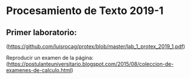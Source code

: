 # Procesamiento de Texto 2019-1
## Primer laboratorio: 
(https://github.com/luisrocag/protex/blob/master/lab_1_protex_2019_1.pdf)

Reproducir un examen de la página: (https://postulanteuniversitario.blogspot.com/2015/08/coleccion-de-examenes-de-calculo.html)



